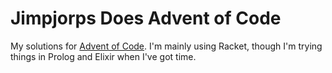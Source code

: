 # Jimpjorps Does Advent of Code

My solutions for [Advent of Code](https://adventofcode.com/).  I'm mainly using Racket, though I'm trying things in Prolog and Elixir when I've got time.